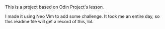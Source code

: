 This is a project based on Odin Project's lesson.

I made it using Neo Vim to add some challenge. It took me an entire day, so this readme file will get a record of this, lol.

